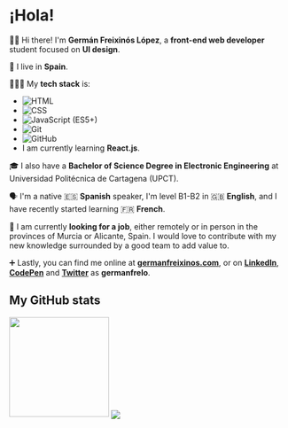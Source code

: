 # ¡Hola!

👋🏻 Hi there! I'm **Germán Freixinós López**, a **front-end web developer** student focused on **UI design**.

📍 I live in **Spain**.

👨🏻‍💻 My **tech stack** is:
* ![HTML](https://img.shields.io/badge/HTML-informational?style=flat-square&logo=html5&logoColor=white&color=e44d26)
* ![CSS](https://img.shields.io/badge/CSS-informational?style=flat-square&logo=css3&logoColor=white&color=264de4)
* ![JavaScript](https://img.shields.io/badge/JavaScript-informational?style=flat-square&logo=javascript&logoColor=black&color=f0db4f) (ES5+)
* ![Git](https://img.shields.io/badge/Git-informational?style=flat-square&logo=git&logoColor=white&color=f54d27)
* ![GitHub](https://img.shields.io/badge/GitHub-informational?style=flat-square&logo=github&logoColor=white&color=24292e)
* I am currently learning **React.js**.

🎓 I also have a **Bachelor of Science Degree in Electronic Engineering** at Universidad Politécnica de Cartagena (UPCT).

🗣 I'm a native 🇪🇸 **Spanish** speaker, I'm level B1-B2 in 🇬🇧 **English**, and I have recently started learning 🇫🇷 **French**.

💼 I am currently **looking for a job**, either remotely or in person in the provinces of Murcia or Alicante, Spain. I would love to contribute with my new knowledge surrounded by a good team to add value to.

➕ Lastly, you can find me online at [**germanfreixinos.com**](https://germanfreixinos.com), or on [**LinkedIn**](https://linkedin.com/in/germanfrelo), [**CodePen**](https://codepen.io/germanfrelo) and [**Twitter**](https://twitter.com/germanfrelo) as **germanfrelo**.

## My GitHub stats

<img height="180em" src="https://github-readme-stats.vercel.app/api?username=germanfrelo&show_icons=true&hide_border=false&&count_private=true&include_all_commits=true" />

<img align="center" src="https://github-readme-stats.vercel.app/api/top-langs/?username=germanfrelo&theme=<THEME_NAME>" />
